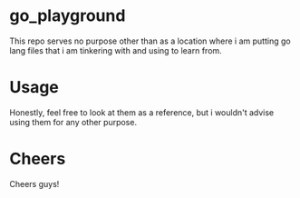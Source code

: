 # go_playground
This repo serves no purpose other than as a location where i am putting go lang files that i am tinkering with and using to learn from.

# Usage
Honestly, feel free to look at them as a reference, but i wouldn't advise using them for any other purpose.

# Cheers
Cheers guys!